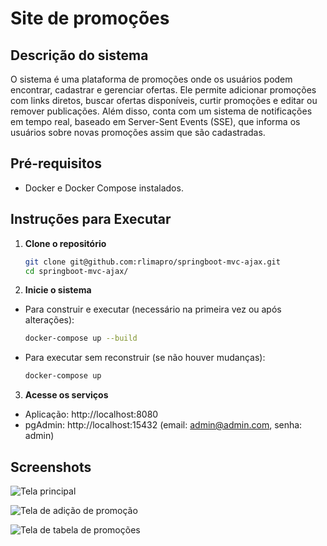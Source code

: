 # Site de promoções

## Descrição do sistema
O sistema é uma plataforma de promoções onde os usuários podem encontrar, cadastrar e gerenciar ofertas. Ele permite adicionar promoções com links diretos, buscar ofertas disponíveis, curtir promoções e editar ou remover publicações. Além disso, conta com um sistema de notificações em tempo real, baseado em Server-Sent Events (SSE), que informa os usuários sobre novas promoções assim que são cadastradas.

## Pré-requisitos
- Docker e Docker Compose instalados.

## Instruções para Executar

1. **Clone o repositório**
   ```bash
   git clone git@github.com:rlimapro/springboot-mvc-ajax.git
   cd springboot-mvc-ajax/

2. **Inicie o sistema**
- Para construir e executar (necessário na primeira vez ou após alterações):
    ```bash
    docker-compose up --build
- Para executar sem reconstruir (se não houver mudanças):
    ```bash
    docker-compose up

3. **Acesse os serviços**
- Aplicação: http://localhost:8080
- pgAdmin: http://localhost:15432 (email: admin@admin.com, senha: admin)

## Screenshots

![Tela principal](screenshots/home.png)

![Tela de adição de promoção](screenshots/add-promo.png)

![Tela de tabela de promoções](screenshots/table-promo.png)

